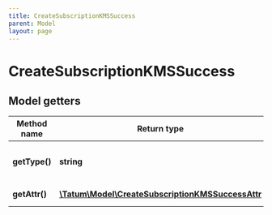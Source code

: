 ```yaml
---
title: CreateSubscriptionKMSSuccess
parent: Model
layout: page
---
```


# CreateSubscriptionKMSSuccess

## Model getters

Method name | Return type | Description | Notes
------------ | ------------- | ------------- | -------------
**getType()** | **string** | Type of the subscription. <br>Example: `KMS_COMPLETED_TX` |
**getAttr()** | [**\Tatum\Model\CreateSubscriptionKMSSuccessAttr**](../CreateSubscriptionKMSSuccessAttr) |  <br>Example: `null` |

